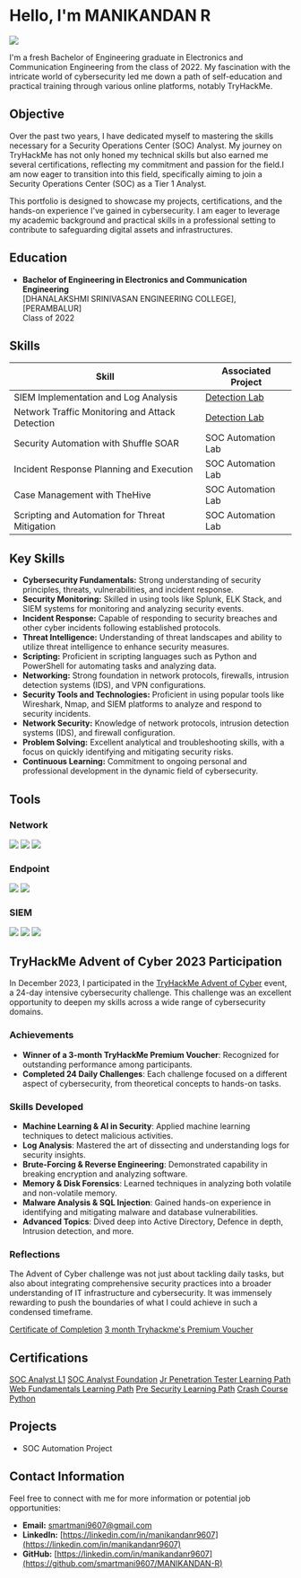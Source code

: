 # Hello, I'm MANIKANDAN R
<a href="https://linkedin.com/in/manikandanr9607"><img src="https://img.shields.io/badge/-LinkedIn-0072b1?&style=for-the-badge&logo=linkedin&logoColor=white" /></a>

I'm a fresh Bachelor of Engineering graduate in Electronics and Communication Engineering from the class of 2022. My fascination with the intricate world of cybersecurity led me down a path of self-education and practical training through various online platforms, notably TryHackMe.

## Objective

Over the past two years, I have dedicated myself to mastering the skills necessary for a Security Operations Center (SOC) Analyst. My journey on TryHackMe has not only honed my technical skills but also earned me several certifications, reflecting my commitment and passion for the field.I am now eager to transition into this field, specifically aiming to join a Security Operations Center (SOC) as a Tier 1 Analyst.

This portfolio is designed to showcase my projects, certifications, and the hands-on experience I've gained in cybersecurity. I am eager to leverage my academic background and practical skills in a professional setting to contribute to safeguarding digital assets and infrastructures.


## Education

- **Bachelor of Engineering in Electronics and Communication Engineering**  
  [DHANALAKSHMI SRINIVASAN ENGINEERING COLLEGE], [PERAMBALUR]  
  Class of 2022

## Skills

| Skill                                         | Associated Project         |
|-----------------------------------------------|----------------------------|
| SIEM Implementation and Log Analysis          | <a href="https://google.com">Detection Lab</a>|
| Network Traffic Monitoring and Attack Detection | <a href="https://google.com">Detection Lab</a>|
| Security Automation with Shuffle SOAR         | SOC Automation Lab|
| Incident Response Planning and Execution      | SOC Automation Lab|
| Case Management with TheHive                  | SOC Automation Lab|
| Scripting and Automation for Threat Mitigation | SOC Automation Lab|

## Key Skills

- **Cybersecurity Fundamentals:** Strong understanding of security principles, threats, vulnerabilities, and incident response.
- **Security Monitoring:** Skilled in using tools like Splunk, ELK Stack, and SIEM systems for monitoring and analyzing security events.
- **Incident Response:** Capable of responding to security breaches and other cyber incidents following established protocols.
- **Threat Intelligence:** Understanding of threat landscapes and ability to utilize threat intelligence to enhance security measures.
- **Scripting:** Proficient in scripting languages such as Python and PowerShell for automating tasks and analyzing data.
- **Networking:** Strong foundation in network protocols, firewalls, intrusion detection systems (IDS), and VPN configurations.
- **Security Tools and Technologies:** Proficient in using popular tools like Wireshark, Nmap, and SIEM platforms to analyze and respond to security incidents.
- **Network Security:** Knowledge of network protocols, intrusion detection systems (IDS), and firewall configuration.
- **Problem Solving:** Excellent analytical and troubleshooting skills, with a focus on quickly identifying and mitigating security risks.
- **Continuous Learning:** Commitment to ongoing personal and professional development in the dynamic field of cybersecurity.


## Tools

### Network
<div>
    <img src="https://img.shields.io/badge/-Wireshark-1679A7?&style=for-the-badge&logo=Wireshark&logoColor=white" />
    <img src="https://img.shields.io/badge/-Zeek-777BB4?&style=for-the-badge&logo=Zeek&logoColor=white" />
    <img src="https://img.shields.io/badge/-snort-data:image/jpeg;base64,/9j/4AAQSkZJRgABAQAAAQABAAD" />
</div>

### Endpoint
<div>
    <img src="https://img.shields.io/badge/-Microsoft_Defender_for_Endpoint-00A4EF?&style=for-the-badge&logo=Microsoft&logoColor=white" />
    <img src="https://img.shields.io/badge/-Velociraptor-4B275F?&style=for-the-badge&logo=Velociraptor&logoColor=white" />
</div>

### SIEM
<div>
    <img src="https://img.shields.io/badge/-Microsoft_Sentinel-0078D4?&style=for-the-badge&logo=Microsoft&logoColor=white" />
    <img src="https://img.shields.io/badge/-Splunk-000000?&style=for-the-badge&logo=Splunk&logoColor=white" />
    <img src="https://img.shields.io/badge/-Elastic-005571?&style=for-the-badge&logo=Elastic&logoColor=white" />
</div>

## TryHackMe Advent of Cyber 2023 Participation

In December 2023, I participated in the [TryHackMe Advent of Cyber](https://tryhackme.com) event, a 24-day intensive cybersecurity challenge. This challenge was an excellent opportunity to deepen my skills across a wide range of cybersecurity domains.

### Achievements
- **Winner of a 3-month TryHackMe Premium Voucher**: Recognized for outstanding performance among participants.
- **Completed 24 Daily Challenges**: Each challenge focused on a different aspect of cybersecurity, from theoretical concepts to hands-on tasks.

### Skills Developed
- **Machine Learning & AI in Security**: Applied machine learning techniques to detect malicious activities.
- **Log Analysis**: Mastered the art of dissecting and understanding logs for security insights.
- **Brute-Forcing & Reverse Engineering**: Demonstrated capability in breaking encryption and analyzing software.
- **Memory & Disk Forensics**: Learned techniques in analyzing both volatile and non-volatile memory.
- **Malware Analysis & SQL Injection**: Gained hands-on experience in identifying and mitigating malware and database vulnerabilities.
- **Advanced Topics**: Dived deep into Active Directory, Defence in depth, Intrusion detection, and more.

### Reflections
The Advent of Cyber challenge was not just about tackling daily tasks, but also about integrating comprehensive security practices into a broader understanding of IT infrastructure and cybersecurity. It was immensely rewarding to push the boundaries of what I could achieve in such a condensed timeframe.

[Certificate of Completion](https://media.licdn.com/dms/image/D5622AQHwTtejr2Gvvg/feedshare-shrink_800/0/1703876306777?e=1717027200&v=beta&t=eiXQ8B0jIP8ygEagOCqotqJkiwEmlbGIHkheWbt6jhc)
[3 month Tryhackme's Premium Voucher](https://github.com/smartmani9607/my-certifications/blob/main/Gmail%20-%20You've%20won%20a%20prize%20from%20Advent%20of%20Cyber!%20%F0%9F%8E%84.pdf)


## Certifications

[SOC Analyst L1](https://tryhackme-certificates.s3-eu-west-1.amazonaws.com/THM-SKFF1EI52V.png)
[SOC Analyst Foundation](https://github.com/smartmani9607/my-certifications/blob/main/Screenshot%202024-04-24%20at%2013-23-42%20MANIKANDAN%20R%20-%201682430233351.png?raw=true)
[Jr Penetration Tester Learning Path](https://media.licdn.com/dms/image/sync/D5627AQHQ1hmSerX4iA/articleshare-shrink_800/0/1713491106342?e=1714550400&v=beta&t=YF-Aw3xvSlA5zfro-qBkzQoOI13oxhGLsKrfTDakEqc)
[Web Fundamentals Learning Path](https://tryhackme-certificates.s3-eu-west-1.amazonaws.com/THM-HY6FSW3BHF.png)
[Pre Security Learning Path](https://tryhackme-certificates.s3-eu-west-1.amazonaws.com/THM-G7EHKYFCJU.png)
[Crash Course Python](https://coursera.org/verify/GWKRLW7P36WS)


## Projects
- SOC Automation Project

## Contact Information

Feel free to connect with me for more information or potential job opportunities:

- **Email:** [smartmani9607@gmail.com](smartmani9607@gmail.com)
- **LinkedIn:** [https://linkedin.com/in/manikandanr9607](https://linkedin.com/in/manikandanr9607)
- **GitHub:** [https://linkedin.com/in/manikandanr9607](https://github.com/smartmani9607/MANIKANDAN-R)
